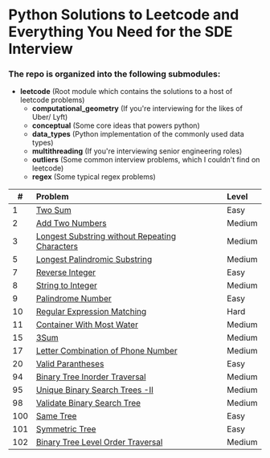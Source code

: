 # Python Solutions to Leetcode and Everything You Need for the SDE Interview

### The repo is organized into the following submodules:
- **leetcode** (Root module which contains the solutions to a host of leetcode problems)
    - **computational_geometry** (If you're interviewing for the likes of Uber/ Lyft)
    - **conceptual** (Some core ideas that powers python)
    - **data_types** (Python implementation of the commonly used data types)
    - **multithreading** (If you're interviewing senior engineering roles)
    - **outliers** (Some common interview problems, which I couldn't find on leetcode)
    - **regex** (Some typical regex problems)



| # | Problem | Level |
|---|:--------|:------|
| 1 | [Two Sum](https://github.com/soumasish/leetcode/blob/master/leetcode/two_sum.py) | Easy  |
| 2 | [Add Two Numbers](https://github.com/soumasish/leetcode/blob/master/leetcode/add_two_numbers.py) | Medium |
| 3 | [ Longest Substring without Repeating Characters](https://github.com/soumasish/leetcode/blob/master/leetcode/longest_substring_without_repeating_characters.py) | Medium |
| 5 | [Longest Palindromic Substring](https://github.com/soumasish/leetcode/blob/master/leetcode/longest_palindromic_substring.py) | Medium |
| 7 | [Reverse Integer](https://github.com/soumasish/leetcode/blob/master/leetcode/reverse_integer.py) | Easy |
| 8 | [String to Integer](https://github.com/soumasish/leetcode/blob/master/leetcode/string_to_integer.py) | Medium |
| 9 | [Palindrome Number](https://github.com/soumasish/leetcode/blob/master/leetcode/palindrome_number.py) | Easy |
| 10 | [Regular Expression Matching](https://github.com/soumasish/leetcode/blob/master/leetcode/regular_expression_matching.py) | Hard |
| 11 | [Container With Most Water](https://github.com/soumasish/leetcode/blob/master/leetcode/container_with_most_water.py) | Medium |
| 15 | [3Sum](https://github.com/soumasish/leetcode/blob/master/leetcode/3sum.py) | Medium |
| 17 | [Letter Combination of Phone Number](https://github.com/soumasish/leetcode/blob/master/leetcode/letter_combinations_of_a_phone_number.py) | Medium |
| 20 | [Valid Parantheses](https://github.com/soumasish/leetcode/blob/master/leetcode/valid_parantheses.py) | Easy |
| 94 | [Binary Tree Inorder Traversal](https://github.com/soumasish/leetcode/blob/master/leetcode/binary_tree_inorder_traversal.py) | Medium |
| 95 | [Unique Binary Search Trees -II](https://github.com/soumasish/leetcode/blob/master/leetcode/unique_binary_search_trees_ii.py) | Medium |
| 98 | [Validate Binary Search Tree](https://github.com/soumasish/leetcode/blob/master/leetcode/validate_binary_search_tree.py) | Medium |
| 100 | [Same Tree](https://github.com/soumasish/leetcode/blob/master/leetcode/same_tree.py) | Easy |
| 101 | [Symmetric Tree](https://github.com/soumasish/leetcode/blob/master/leetcode/symmetric_tree.py)| Easy |
| 102 | [Binary Tree Level Order Traversal](https://github.com/soumasish/leetcode/blob/master/leetcode/binary_tree_level_order_traversal.py) | Medium |

